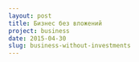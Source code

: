 ```yaml
---
layout: post
title: Бизнес без вложений
project: business
date: 2015-04-30
slug: business-without-investments
---
```


